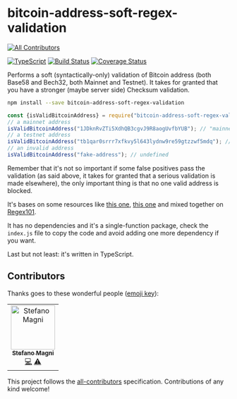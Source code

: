 # bitcoin-address-soft-regex-validation
[![All Contributors](https://img.shields.io/badge/all_contributors-1-orange.svg?style=flat-square)](#contributors)

[![TypeScript](https://badges.frapsoft.com/typescript/love/typescript.svg?v=101)](https://github.com/ellerbrock/typescript-badges/)
[![Build Status](https://travis-ci.com/NoriSte/bitcoin-address-soft-regex-validation.svg?branch=master)](https://travis-ci.com/NoriSte/bitcoin-address-soft-regex-validation)
[![Coverage Status](https://coveralls.io/repos/github/NoriSte/bitcoin-address-soft-regex-validation/badge.svg?branch=master)](https://coveralls.io/github/NoriSte/bitcoin-address-soft-regex-validation?branch=master)

Performs a soft (syntactically-only) validation of Bitcoin address (both Base58 and Bech32, both Mainnet and Testnet). It takes for granted that you have a stronger (maybe server side) Checksum validation.

```bash
npm install --save bitcoin-address-soft-regex-validation
```
```javascript
const {isValidBitcoinAddress} = require("bitcoin-address-soft-regex-validation");
// a mainnet address
isValidBitcoinAddress("1JDknRvZTi5XdhQB3cgvJ9R8aogUvfbYUB"); // "mainnet"
// a testnet address
isValidBitcoinAddress("tb1qar0srrr7xfkvy5l643lydnw9re59gtzzwf5mdq"); // "testnet"
// an invalid address
isValidBitcoinAddress("fake-address"); // undefined
```

Remember that it's not so important if some false positives pass the validation (as said above, it takes for granted that a serious validation is made elsewhere), the only important thing is that no one valid address is blocked.

It's bases on some resources like [this one](http://mokagio.github.io/tech-journal/2014/11/21/regex-bitcoin.html), [this one](https://stackoverflow.com/a/48643915) and mixed together on [Regex101](https://regex101.com/r/v0g6bv/1).

It has no dependencies and it's a single-function package, check the `index.js` file to copy the code and avoid adding one more dependency if you want.

Last but not least: it's written in TypeScript.

## Contributors

Thanks goes to these wonderful people ([emoji key](https://allcontributors.org/docs/en/emoji-key)):

<!-- ALL-CONTRIBUTORS-LIST:START - Do not remove or modify this section -->
<!-- prettier-ignore -->
<table><tr><td align="center"><a href="https://twitter.com/NoriSte"><img src="https://avatars0.githubusercontent.com/u/173663?v=4" width="100px;" alt="Stefano Magni"/><br /><sub><b>Stefano Magni</b></sub></a><br /><a href="https://github.com/NoriSte/bitcoin-address-soft-regex-validation/commits?author=NoriSte" title="Code">💻</a> <a href="https://github.com/NoriSte/bitcoin-address-soft-regex-validation/commits?author=NoriSte" title="Tests">⚠️</a></td></tr></table>

<!-- ALL-CONTRIBUTORS-LIST:END -->

This project follows the [all-contributors](https://github.com/all-contributors/all-contributors) specification. Contributions of any kind welcome!